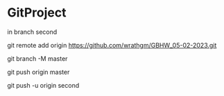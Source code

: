 # GitProject

in branch second

git remote add origin https://github.com/wrathgm/GBHW_05-02-2023.git


git branch -M master 

git push origin master

git push -u origin second

